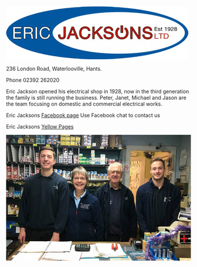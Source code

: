 ![Jacksons Logo](EricJacksons-logo-transparent.png)


236 London Road, Waterlooville, Hants.

Phone 02392 262020


Eric Jackson opened his electrical shop in 1928, now in the third generation the family is still running the business. Peter, Janet, Michael and Jason are the team focusing on domestic and commercial electrical works.

Eric Jacksons [Facebook page](https://www.facebook.com/ericjacksons/) Use Facebook chat to contact us

Eric Jacksons [Yellow Pages](https://www.yell.com/biz/eric-jackson-s-ltd-waterlooville-2660719/)





![Jackson_team](EJacksons.jpg)

